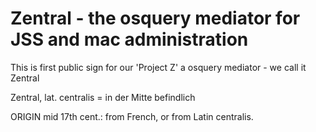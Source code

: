 # Zentral - the osquery mediator for JSS and mac administration 

This is first public sign for our 'Project Z' a osquery mediator - we call it Zentral


Zentral, lat. centralis = in der Mitte befindlich

ORIGIN mid 17th cent.: from French, or from Latin centralis.
